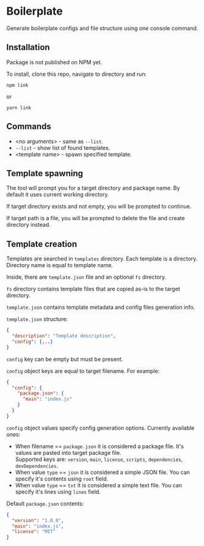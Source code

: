 # Boilerplate
Generate boilerplate configs and file structure using one console command.

## Installation
Package is not published on NPM yet.

To install, clone this repo, navigate to directory and run:
```
npm link
```
or
```
yarn link
```

## Commands
* \<no arguments> - same as `--list`.
* `--list` - show list of found templates.
* \<template name> - spawn specified template.

## Template spawning
The tool will prompt you for a target directory and package name. By default it uses current working directory.
  
If target directory exists and not empty, you will be prompted to continue.

If target path is a file, you will be prompted to delete the file and create directory instead.

## Template creation
Templates are searched in `templates` directory. Each template is a directory. Directory name is equal to template name.

Inside, there are `template.json` file and an optional `fs` directory.

`fs` directory contains template files that are copied as-is to the target directory.

`template.json` contains template metadata and config files generation info.

`template.json` structure:  
```json
{
  "description": "Template description",
  "config": {...}
}
```

`config` key can be empty but must be present.

`config` object keys are equal to target filename. For example:
```json
{
  "config": {
    "package.json": {
      "main": "index.js"
    }
  }
}
```

`config` object values specify config generation options. Currently available ones:
* When filename == `package.json` it is considered a package file. It's values are pasted into target package file.  
Supported keys are: `version`, `main`, `license`, `scripts`, `dependencies`, `devDependencies`.
* When value `type` == `json` it is considered a simple JSON file. You can specify it's contents using `root` field.
* When value `type` == `txt` it is considered a simple text file. You can specify it's lines using `lines` field.

Default `package.json` contents:
```json
{
  "version": "1.0.0",
  "main": "index.js",
  "license": "MIT"
}
```
      
